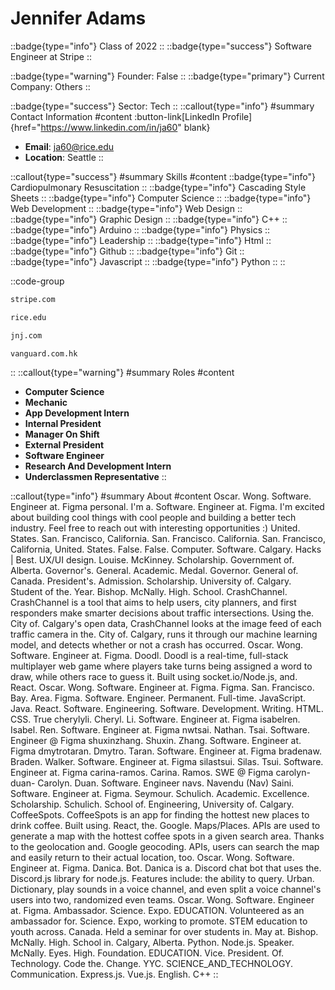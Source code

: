 # Jennifer Adams
::badge{type="info"}
Class of 2022
::
::badge{type="success"}
Software Engineer at Stripe
::

::badge{type="warning"}
Founder: False
::
::badge{type="primary"}
Current Company: Others
::

::badge{type="success"}
Sector: Tech
::
::callout{type="info"}
#summary
Contact Information
#content
:button-link[LinkedIn Profile]{href="https://www.linkedin.com/in/ja60" blank}
- **Email**: ja60@rice.edu
- **Location**: Seattle
::

::callout{type="success"}
#summary
Skills
#content
::badge{type="info"}
Cardiopulmonary Resuscitation
::
::badge{type="info"}
Cascading Style Sheets
::
::badge{type="info"}
Computer Science
::
::badge{type="info"}
Web Development
::
::badge{type="info"}
Web Design
::
::badge{type="info"}
Graphic Design
::
::badge{type="info"}
C++
::
::badge{type="info"}
Arduino
::
::badge{type="info"}
Physics
::
::badge{type="info"}
Leadership
::
::badge{type="info"}
Html
::
::badge{type="info"}
Github
::
::badge{type="info"}
Git
::
::badge{type="info"}
Javascript
::
::badge{type="info"}
Python
::
::

::code-group
```bash [Stripe]
stripe.com
```
```bash [Rice University]
rice.edu
```
```bash [Johnson & Johnson]
jnj.com
```
```bash [Vanguard Hong Kong]
vanguard.com.hk
```
::
::callout{type="warning"}
#summary
Roles
#content
- **Computer Science**
- **Mechanic**
- **App Development Intern**
- **Internal President**
- **Manager On Shift**
- **External President**
- **Software Engineer**
- **Research And Development Intern**
- **Underclassmen Representative**
::

::callout{type="info"}
#summary
About
#content
Oscar. Wong. Software. Engineer at. Figma personal. I'm a. Software. Engineer at. Figma. I'm excited about building cool things with cool people and building a better tech industry. Feel free to reach out with interesting opportunities :) United. States. San. Francisco, California. San. Francisco. California. San. Francisco, California, United. States. False. False. Computer. Software. Calgary. Hacks | Best. UX/UI design. Louise. McKinney. Scholarship. Government of. Alberta. Governor's. General. Academic. Medal. Governor. General of. Canada. President's. Admission. Scholarship. University of. Calgary. Student of the. Year. Bishop. McNally. High. School. CrashChannel. CrashChannel is a tool that aims to help users, city planners, and first responders make smarter decisions about traffic intersections. Using the. City of. Calgary's open data, CrashChannel looks at the image feed of each traffic camera in the. City of. Calgary, runs it through our machine learning model, and detects whether or not a crash has occurred. Oscar. Wong. Software. Engineer at. Figma. Doodl. Doodl is a real-time, full-stack multiplayer web game where players take turns being assigned a word to draw, while others race to guess it. Built using socket.io/Node.js, and. React. Oscar. Wong. Software. Engineer at. Figma. Figma. San. Francisco. Bay. Area. Figma. Software. Engineer. Permanent. Full-time. JavaScript. Java. React. Software. Engineering. Software. Development. Writing. HTML. CSS. True cherylyli. Cheryl. Li. Software. Engineer at. Figma isabelren. Isabel. Ren. Software. Engineer at. Figma nwtsai. Nathan. Tsai. Software. Engineer @ Figma shuxinzhang. Shuxin. Zhang. Software. Engineer at. Figma dmytrotaran. Dmytro. Taran. Software. Engineer at. Figma bradenaw. Braden. Walker. Software. Engineer at. Figma silastsui. Silas. Tsui. Software. Engineer at. Figma carina-ramos. Carina. Ramos. SWE @ Figma carolyn-duan- Carolyn. Duan. Software. Engineer navs. Navendu (Nav) Saini. Software. Engineer at. Figma. Seymour. Schulich. Academic. Excellence. Scholarship. Schulich. School of. Engineering, University of. Calgary. CoffeeSpots. CoffeeSpots is an app for finding the hottest new places to drink coffee. Built using. React, the. Google. Maps/Places. APIs are used to generate a map with the hottest coffee spots in a given search area. Thanks to the geolocation and. Google geocoding. APIs, users can search the map and easily return to their actual location, too. Oscar. Wong. Software. Engineer at. Figma. Danica. Bot. Danica is a. Discord chat bot that uses the. Discord.js library for node.js. Features include: the ability to query. Urban. Dictionary, play sounds in a voice channel, and even split a voice channel's users into two, randomized even teams. Oscar. Wong. Software. Engineer at. Figma. Ambassador. Science. Expo. EDUCATION. Volunteered as an ambassador for. Science. Expo, working to promote. STEM education to youth across. Canada. Held a seminar for over students in. May at. Bishop. McNally. High. School in. Calgary, Alberta. Python. Node.js. Speaker. McNally. Eyes. High. Foundation. EDUCATION. Vice. President. Of. Technology. Code the. Change. YYC. SCIENCE_AND_TECHNOLOGY. Communication. Express.js. Vue.js. English. C++
::
